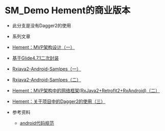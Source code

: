# SM_Demo Hement的商业版本

* 此分支是没有Dagger2的使用
* 系列文章
 *  [Hement：MVP架构设计（一）](https://www.jianshu.com/p/157f781c164c)
 *  [基于Glide4.7.1二次封装](https://www.jianshu.com/p/aecd92515cea)
 *  [Rxjava2-Android-Samlpes（一）](https://www.jianshu.com/p/46f77304f3f0)
 *  [Rxjava2-Android-Samlpes（二）](https://www.jianshu.com/p/d58cc2ec3539)
 *  [Hement：MVP架构中的网络框架(RxJava2+Retrofit2+RxAndroid)（二）](https://www.jianshu.com/p/e46cace343a4)
 *  [Hement：关于项目中的Dagger2的使用（三）](https://www.jianshu.com/p/6c189567cb43) 
 
 * 参考资料
   * [android代码规范](android代码规范.md)